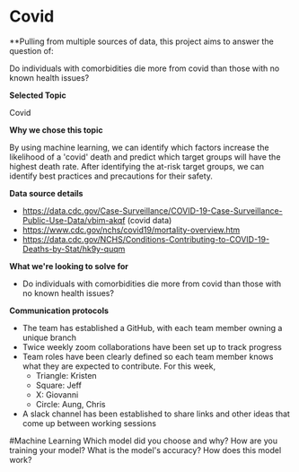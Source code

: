 # Covid
**Pulling from multiple sources of data, this project aims to answer the question of:

Do individuals with comorbidities die more from covid than those with no known health issues?

**Selected Topic**

Covid

**Why we chose this topic**

By using machine learning, we can identify which factors increase the likelihood of a 'covid' death and predict which target groups will have the highest death rate. 
After identifying the at-risk target groups, we can identify best practices and precautions for their safety.


**Data source details**

 - https://data.cdc.gov/Case-Surveillance/COVID-19-Case-Surveillance-Public-Use-Data/vbim-akqf (covid data)
 - https://www.cdc.gov/nchs/covid19/mortality-overview.htm
 - https://data.cdc.gov/NCHS/Conditions-Contributing-to-COVID-19-Deaths-by-Stat/hk9y-quqm

**What we're looking to solve for**

 - Do individuals with comorbidities die more from covid than those with no known health issues?

**Communication protocols**

 - The team has established a GitHub, with each team member owning a unique branch
 - Twice weekly zoom collaborations have been set up to track progress 
 - Team roles have been clearly defined so each team member knows what they are expected to contribute. For this week, 
	 - Triangle: Kristen
	 - Square: Jeff
	 - X: Giovanni
	 - Circle: Aung, Chris
 - A slack channel has been established to share links and other ideas that come up between working sessions

#Machine Learning
Which model did you choose and why?
How are you training your model?
What is the model's accuracy?
How does this model work?


